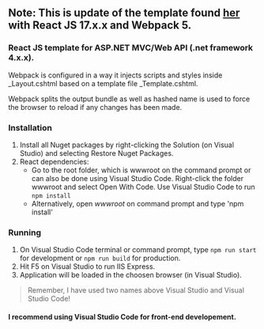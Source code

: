 
## Note: This is update of the template found [her](https://github.com/rameshkunwar/dotNetFramework4.x.x-ReactJS-template) with React JS 17.x.x and Webpack 5.
### React JS template for ASP.NET MVC/Web API (.net framework 4.x.x).

Webpack is configured in a way it injects scripts and styles inside _Layout.cshtml based on a template file _Template.cshtml.

Webpack splits the output bundle as well as hashed name is used to force the browser to reload if any changes has been made.

### Installation
1. Install all Nuget packages by right-clicking the Solution (on Visual Studio) and selecting Restore Nuget Packages.
2. React dependencies:
	- Go to the root folder, which is wwwroot on the command prompt or can also be done using Visual Studio Code. Right-click the folder wwwroot and 
	select Open With Code. Use Visual Studio Code to run `npm install`
	- Alternatively, open *wwwroot* on command prompt and type 'npm install'

### Running
1. On Visual Studio Code terminal or command prompt, type `npm run start` for development or `npm run build` for production.
2. Hit F5 on Visual Studio to run IIS Express.
3. Application will be loaded in the choosen browser (in Visual Studio).

> Remember, I have used two names above Visual Studio and Visual Studio Code!

#### I recommend using Visual Studio Code for front-end developement.
